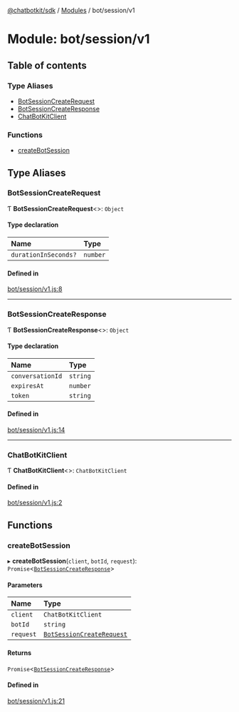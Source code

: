 [@chatbotkit/sdk](../README.md) / [Modules](../modules.md) / bot/session/v1

# Module: bot/session/v1

## Table of contents

### Type Aliases

- [BotSessionCreateRequest](bot_session_v1.md#botsessioncreaterequest)
- [BotSessionCreateResponse](bot_session_v1.md#botsessioncreateresponse)
- [ChatBotKitClient](bot_session_v1.md#chatbotkitclient)

### Functions

- [createBotSession](bot_session_v1.md#createbotsession)

## Type Aliases

### BotSessionCreateRequest

Ƭ **BotSessionCreateRequest**\<\>: `Object`

#### Type declaration

| Name | Type |
| :------ | :------ |
| `durationInSeconds?` | `number` |

#### Defined in

[bot/session/v1.js:8](https://github.com/chatbotkit/node-sdk/blob/d5a6097/packages/sdk/src/bot/session/v1.js#L8)

___

### BotSessionCreateResponse

Ƭ **BotSessionCreateResponse**\<\>: `Object`

#### Type declaration

| Name | Type |
| :------ | :------ |
| `conversationId` | `string` |
| `expiresAt` | `number` |
| `token` | `string` |

#### Defined in

[bot/session/v1.js:14](https://github.com/chatbotkit/node-sdk/blob/d5a6097/packages/sdk/src/bot/session/v1.js#L14)

___

### ChatBotKitClient

Ƭ **ChatBotKitClient**\<\>: `ChatBotKitClient`

#### Defined in

[bot/session/v1.js:2](https://github.com/chatbotkit/node-sdk/blob/d5a6097/packages/sdk/src/bot/session/v1.js#L2)

## Functions

### createBotSession

▸ **createBotSession**(`client`, `botId`, `request`): `Promise`\<[`BotSessionCreateResponse`](bot_session_v1.md#botsessioncreateresponse)\>

#### Parameters

| Name | Type |
| :------ | :------ |
| `client` | `ChatBotKitClient` |
| `botId` | `string` |
| `request` | [`BotSessionCreateRequest`](bot_session_v1.md#botsessioncreaterequest) |

#### Returns

`Promise`\<[`BotSessionCreateResponse`](bot_session_v1.md#botsessioncreateresponse)\>

#### Defined in

[bot/session/v1.js:21](https://github.com/chatbotkit/node-sdk/blob/d5a6097/packages/sdk/src/bot/session/v1.js#L21)
